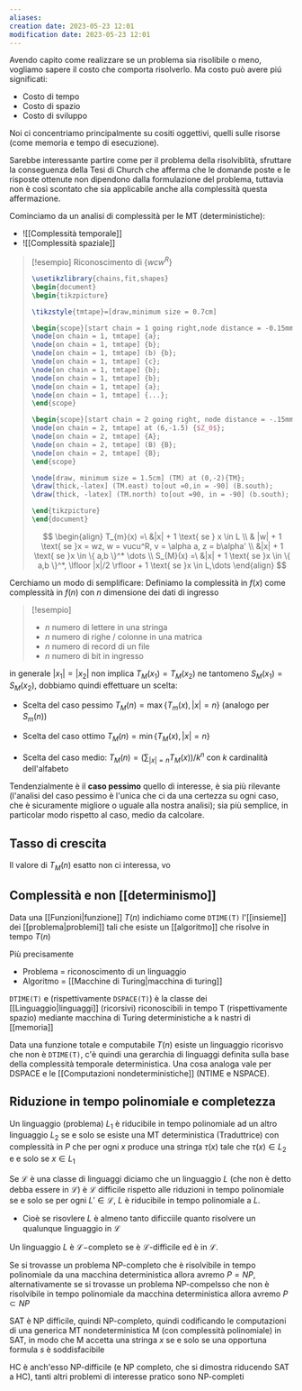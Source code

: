 ```yaml
---
aliases: 
creation date: 2023-05-23 12:01
modification date: 2023-05-23 12:01
---
```

Avendo capito come realizzare se un problema sia risolibile o meno, vogliamo sapere il costo che comporta risolverlo. Ma costo può avere piú significati:
- Costo di tempo
- Costo di spazio
- Costo di sviluppo

Noi ci concentriamo principalmente su cositi oggettivi, quelli sulle risorse (come memoria e tempo di esecuzione).

Sarebbe interessante partire come per il problema della risolviblità, sfruttare la conseguenza della Tesi di Church che afferma che le domande poste e le risposte ottenute non dipendono dalla formulazione del problema, tuttavia non è così scontato che sia applicabile anche alla complessità questa affermazione.

Cominciamo da un analisi di complessità per le MT (deterministiche):
- ![[Complessità temporale]]
- ![[Complessità spaziale]]

> [!esempio] Riconoscimento di $\{ wcw^R \}$
> ```tikz
> \usetikzlibrary{chains,fit,shapes}
> \begin{document}
> \begin{tikzpicture}
> 
> \tikzstyle{tmtape}=[draw,minimum size = 0.7cm]
> 
> \begin{scope}[start chain = 1 going right,node distance = -0.15mm]
> \node[on chain = 1, tmtape] {a};
> \node[on chain = 1, tmtape] {b};
> \node[on chain = 1, tmtape] (b) {b};
> \node[on chain = 1, tmtape] {c};
> \node[on chain = 1, tmtape] {b};
> \node[on chain = 1, tmtape] {b};
> \node[on chain = 1, tmtape] {a};
> \node[on chain = 1, tmtape] {...};
> \end{scope}
> 
> \begin{scope}[start chain = 2 going right, node distance = -.15mm]
> \node[on chain = 2, tmtape] at (6,-1.5) {$Z_0$};
> \node[on chain = 2, tmtape] {A};
> \node[on chain = 2, tmtape] (B) {B};
> \node[on chain = 2, tmtape] {B};
> \end{scope}
> 
> \node[draw, minimum size = 1.5cm] (TM) at (0,-2){TM};
> \draw[thick,-latex] (TM.east) to[out =0,in = -90] (B.south);
> \draw[thick, -latex] (TM.north) to[out =90, in = -90] (b.south);
> 
> \end{tikzpicture}
> \end{document}
> ```
> $$ \begin{align}
> T_{m}(x) =\ &|x| + 1 \text{ se } x \in L \\
>  & |w| + 1 \text{ se }x = wz, w = vucu^R, v = \alpha a, z = b\alpha' \\
>  &|x| + 1 \text{ se }x \in \{ a,b \}^* \dots \\
> S_{M}(x) =\ &|x| + 1 \text{ se }x \in \{ a,b \}^*, \lfloor |x|/2 \rfloor + 1 \text{ se }x \in L,\dots
> \end{align} $$


Cerchiamo un modo di semplificare:
Definiamo la complessità in $f(x)$ come complessità in $f(n)$ con $n$ dimensione dei dati di ingresso

>[!esempio]
>- $n$ numero di lettere in una stringa
>- $n$ numero di righe / colonne in una matrica
>- $n$ numero di record di un file
>- $n$ numero di bit in ingresso


in generale $|x_{1}| = |x_{2}|$ non implica $T_{M}(x_{1}) = T_{M}(x_{2})$ ne tantomeno $S_{M}(x_{1}) = S_{M}(x_{2})$, dobbiamo quindi effettuare un scelta:
- Scelta del caso pessimo
  $T_{M}(n) = \max\{ T_{m}(x),|x| = n \}$ (analogo per $S_{m}(n)$)

- Scelta del caso ottimo
  $T_{M}(n) = \min\{ T_{M}(x), |x| =n \}$

- Scelta del caso medio:
  $T_{M}(n) = \left( \sum_{|x| = n} T_{M}(x)\right) / k^n$ con $k$ cardinalità dell'alfabeto

Tendenzialmente è il **caso pessimo** quello di interesse, è sia più rilevante (l'analisi del caso pessimo è l'unica che ci da una certezza su ogni caso, che è sicuramente migliore o uguale alla nostra analisi); sia più semplice, in particolar modo rispetto al caso, medio da calcolare.

## Tasso di crescita
Il valore di $T_{M}(n)$ esatto non ci interessa, vo

## Complessità e non [[determinismo]]
Data una [[Funzioni|funzione]] $T(n)$ indichiamo come `DTIME(T)` l'[[insieme]] dei [[problema|problemi]] tali che esiste un [[algoritmo]] che risolve in tempo $T(n)$

Più precisamente
- Problema = riconoscimento di un linguaggio
- Algoritmo = [[Macchine di Turing|macchina di turing]]

`DTIME(T)` e (rispettivamente `DSPACE(T)`) è la classe dei [[Linguaggio|linguaggi]] (ricorsivi) riconoscibili in tempo T (rispettivamente spazio) mediante macchina di Turing deterministiche a k nastri di [[memoria]]


Data una funzione totale e computabile $T(n)$ esiste un linguaggio ricorisvo che non è `DTIME(T)`, c'è quindi una gerarchia di linguaggi definita sulla base della complessità temporale deterministica. Una cosa analoga vale per DSPACE e le [[Computazioni nondeterministiche]] (NTIME e NSPACE).

## Riduzione in tempo polinomiale e completezza
Un linguaggio (problema) $L_{1}$ è riducibile in tempo polinomiale ad un altro linguaggio $L_{2}$ se e solo se esiste una MT deterministica (Traduttrice) con complessità in $P$ che per ogni $x$ produce una stringa $\tau(x)$ tale che $\tau(x) \in L_{2}$ e e solo se $x \in L_{1}$

Se $\mathcal{L}$ è una classe di linguaggi diciamo che un linguaggio $L$ (che non è detto debba essere in $\mathcal{L}$) è $\mathcal{L}$ difficile rispetto alle riduzioni in tempo polinomiale se e solo se per ogni $L' \in \mathcal{L}$, $L$ è riducibile in tempo polinomiale a $L$.
- Cioè se risovlere $L$ è almeno tanto dificciile quanto risolvere un qualunque linguaggio in $\mathcal{L}$

Un linguaggio $L$ è $\mathcal{L}-$completo se è $\mathcal{L}$-difficile ed è in $\mathcal{L}$.

Se si trovasse un problema NP-completo che è risolvibile in tempo polinomiale da una macchina deterministica allora avremo $P=NP$, alternativamente se si trovasse un problema NP-compelsso che non è risolvibile in tempo polinomiale da macchina deterministica allora avremo $P \subset NP$


SAT è NP difficile, quindi NP-completo, quindi codificando le computazioni di una generica MT nondeterministica M (con complessità polinomiale) in SAT, in modo che M accetta una stringa $x$ se e solo se una opportuna formula $s$ è soddisfacibile

HC è anch'esso NP-difficile (e NP completo, che si dimostra riducendo SAT a HC), tanti altri problemi di interesse pratico sono NP-completi